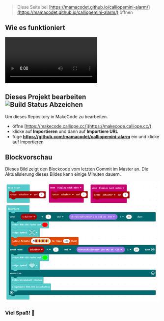 
> Diese Seite bei [https://mamacodet.github.io/calliopemini-alarm/](https://mamacodet.github.io/calliopemini-alarm/) öffnen

## Wie es funktioniert

![Katzenalarm Video](https://github.com/mamacodet/calliopemini-alarm/raw/master/CalliopeMiniKatzenalarm.mp4)

## Dieses Projekt bearbeiten ![Build Status Abzeichen](https://github.com/mamacodet/calliopemini-alarm/workflows/MakeCode/badge.svg)

Um dieses Repository in MakeCode zu bearbeiten.

* öffne [https://makecode.calliope.cc/](https://makecode.calliope.cc/)
* klicke auf **Importieren** und dann auf **Importiere URL**
* füge **https://github.com/mamacodet/calliopemini-alarm** ein und klicke auf Importieren

## Blockvorschau

Dieses Bild zeigt den Blockcode vom letzten Commit im Master an.
Die Aktualisierung dieses Bildes kann einige Minuten dauern.

![Eine gerenderte Ansicht der Blöcke](https://github.com/mamacodet/calliopemini-alarm/raw/master/calliopemini-alarm.png)

### Viel Spaß! 🙂
